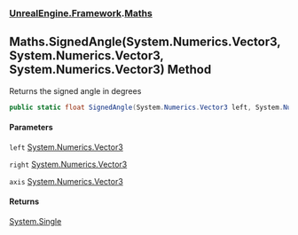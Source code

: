 ### [UnrealEngine.Framework](./UnrealEngine-Framework.md 'UnrealEngine.Framework').[Maths](./UnrealEngine-Framework-Maths.md 'UnrealEngine.Framework.Maths')
## Maths.SignedAngle(System.Numerics.Vector3, System.Numerics.Vector3, System.Numerics.Vector3) Method
Returns the signed angle in degrees  
```csharp
public static float SignedAngle(System.Numerics.Vector3 left, System.Numerics.Vector3 right, System.Numerics.Vector3 axis);
```
#### Parameters
<a name='UnrealEngine-Framework-Maths-SignedAngle(System-Numerics-Vector3_System-Numerics-Vector3_System-Numerics-Vector3)-left'></a>
`left` [System.Numerics.Vector3](https://docs.microsoft.com/en-us/dotnet/api/System.Numerics.Vector3 'System.Numerics.Vector3')  
  
<a name='UnrealEngine-Framework-Maths-SignedAngle(System-Numerics-Vector3_System-Numerics-Vector3_System-Numerics-Vector3)-right'></a>
`right` [System.Numerics.Vector3](https://docs.microsoft.com/en-us/dotnet/api/System.Numerics.Vector3 'System.Numerics.Vector3')  
  
<a name='UnrealEngine-Framework-Maths-SignedAngle(System-Numerics-Vector3_System-Numerics-Vector3_System-Numerics-Vector3)-axis'></a>
`axis` [System.Numerics.Vector3](https://docs.microsoft.com/en-us/dotnet/api/System.Numerics.Vector3 'System.Numerics.Vector3')  
  
#### Returns
[System.Single](https://docs.microsoft.com/en-us/dotnet/api/System.Single 'System.Single')  
